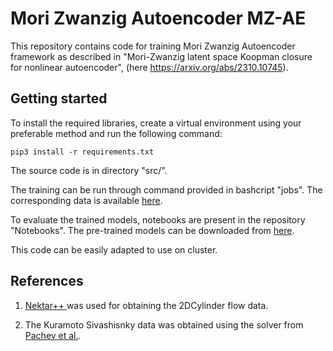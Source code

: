 # Mori Zwanzig Autoencoder MZ-AE

This repository contains code for training Mori Zwanzig Autoencoder framework as described in "Mori-Zwanzig latent space Koopman closure for nonlinear autoencoder", (here https://arxiv.org/abs/2310.10745).

## Getting started

To install the required libraries, create a virtual environment using your preferable method and run the following command:

```
pip3 install -r requirements.txt
```

The source code is in directory "src/".

The training can be run through command provided in bashcript "jobs". The corresponding data is available [here](https://1drv.ms/f/s!AvyaisSoiJmohT1KME46oTsjqwEp?e=5DfHTx).

To evaluate the trained models, notebooks are present in the repository "Notebooks".
The pre-trained models can be downloaded from [here](https://drive.google.com/drive/folders/1SadYTCc2UNjDtEBHXXpKpkKyaym4tyMG?usp=sharing).

This code can be easily adapted to use on cluster.

## References

1. [Nektar++ ](https://www.sciencedirect.com/science/article/pii/S0010465515000533) was used for obtaining the 2DCylinder flow data.

2. The Kuramoto Sivashisnky data was obtained using the solver from [Pachev et al.](https://arxiv.org/pdf/2106.06069.pdf).
